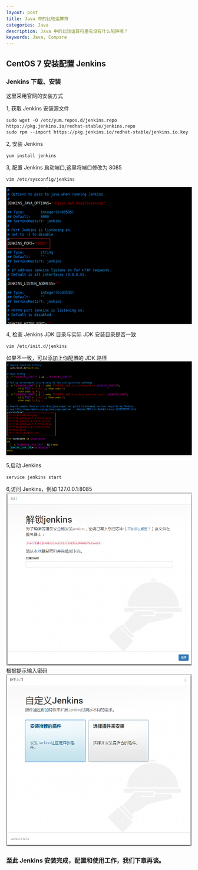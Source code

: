 ```yaml
---
layout: post
title: Java 中的比较运算符
categories: Java
description: Java 中的比较运算符里有没有什么陷阱呢？
keywords: Java, Compare
---
```


## CentOS 7 安装配置 Jenkins



### Jenkins 下载、安装

这里采用官网的安装方式

1, 获取 Jenkins 安装源文件
```
sudo wget -O /etc/yum.repos.d/jenkins.repo https://pkg.jenkins.io/redhat-stable/jenkins.repo
sudo rpm --import https://pkg.jenkins.io/redhat-stable/jenkins.io.key
```
2, 安装 Jenkins 
```
yum install jenkins
```

3, 配置 Jenkins 启动端口,这里将端口修改为 8085
```
vim /etc/sysconfig/jenkins
```
![修改结果](/images/posts/server/jenkins-port-config.png)

4, 检查 Jenkins JDK 目录与实际 JDK 安装目录是否一致
```
vim /etc/init.d/jenkins
```
如果不一致，可以添加上你配置的 JDK 路径
![修改结果](/images/posts/server/jenkins-jdk-config.png)

5,启动 Jenkins
```
service jenkins start
```

6,访问 Jenkins，例如 127.0.0.1:8085
![修改结果](/images/posts/server/jenkins-first-login.png)
根据提示输入密码
![修改结果](/images/posts/server/jenkins-login.png)

### 至此 Jenkins 安装完成，配置和使用工作，我们下章再谈。


